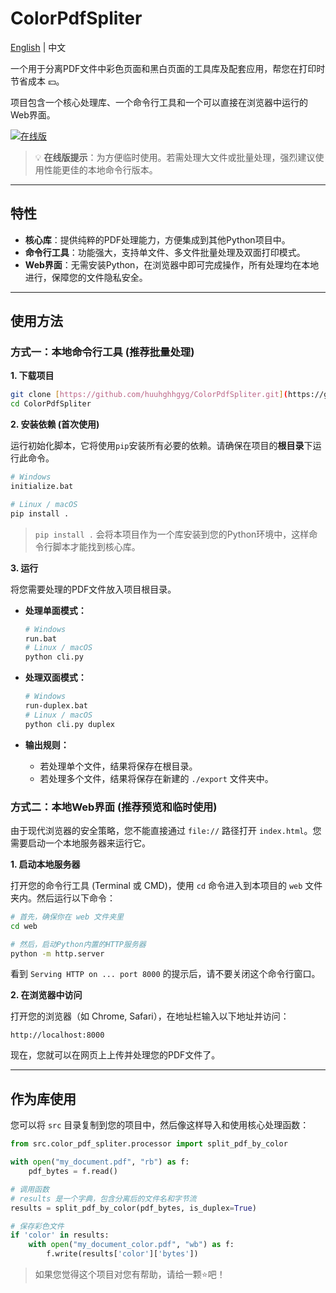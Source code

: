 # ColorPdfSpliter

[English](README_EN.md) | 中文

一个用于分离PDF文件中彩色页面和黑白页面的工具库及配套应用，帮您在打印时节省成本 💴。

项目包含一个核心处理库、一个命令行工具和一个可以直接在浏览器中运行的Web界面。

[![在线版](https://img.shields.io/badge/在线版-colorpdfspliter.pages.dev-blue.svg)](https://colorpdfspliter.pages.dev/)

> 💡 **在线版提示**：为方便临时使用。若需处理大文件或批量处理，强烈建议使用性能更佳的本地命令行版本。

---

## 特性

- **核心库**：提供纯粹的PDF处理能力，方便集成到其他Python项目中。
- **命令行工具**：功能强大，支持单文件、多文件批量处理及双面打印模式。
- **Web界面**：无需安装Python，在浏览器中即可完成操作，所有处理均在本地进行，保障您的文件隐私安全。

---

## 使用方法

### 方式一：本地命令行工具 (推荐批量处理)

**1. 下载项目**

```bash
git clone [https://github.com/huuhghhgyg/ColorPdfSpliter.git](https://github.com/huuhghhgyg/ColorPdfSpliter.git)
cd ColorPdfSpliter
```

**2. 安装依赖 (首次使用)**

运行初始化脚本，它将使用`pip`安装所有必要的依赖。请确保在项目的**根目录**下运行此命令。

```bash
# Windows
initialize.bat

# Linux / macOS
pip install .
```
> `pip install .` 会将本项目作为一个库安装到您的Python环境中，这样命令行脚本才能找到核心库。

**3. 运行**

将您需要处理的PDF文件放入项目根目录。

- **处理单面模式：**
  ```bash
  # Windows
  run.bat
  # Linux / macOS
  python cli.py
  ```

- **处理双面模式：**
  ```bash
  # Windows
  run-duplex.bat
  # Linux / macOS
  python cli.py duplex
  ```

- **输出规则：**
  - 若处理单个文件，结果将保存在根目录。
  - 若处理多个文件，结果将保存在新建的 `./export` 文件夹中。


### 方式二：本地Web界面 (推荐预览和临时使用)

由于现代浏览器的安全策略，您不能直接通过 `file://` 路径打开 `index.html`。您需要启动一个本地服务器来运行它。

**1. 启动本地服务器**

打开您的命令行工具 (Terminal 或 CMD)，使用 `cd` 命令进入到本项目的 `web` 文件夹内。然后运行以下命令：

```bash
# 首先，确保你在 web 文件夹里
cd web

# 然后，启动Python内置的HTTP服务器
python -m http.server
```
看到 `Serving HTTP on ... port 8000` 的提示后，请不要关闭这个命令行窗口。

**2. 在浏览器中访问**

打开您的浏览器（如 Chrome, Safari），在地址栏输入以下地址并访问：

```
http://localhost:8000
```

现在，您就可以在网页上上传并处理您的PDF文件了。

---

## 作为库使用

您可以将 `src` 目录复制到您的项目中，然后像这样导入和使用核心处理函数：

```python
from src.color_pdf_spliter.processor import split_pdf_by_color

with open("my_document.pdf", "rb") as f:
    pdf_bytes = f.read()

# 调用函数
# results 是一个字典，包含分离后的文件名和字节流
results = split_pdf_by_color(pdf_bytes, is_duplex=True)

# 保存彩色文件
if 'color' in results:
    with open("my_document_color.pdf", "wb") as f:
        f.write(results['color']['bytes'])
```

> 如果您觉得这个项目对您有帮助，请给一颗⭐吧！